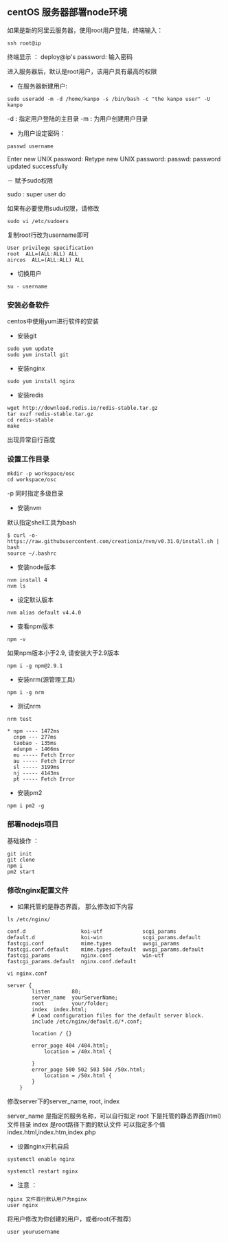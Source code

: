 ## centOS 服务器部署node环境

如果是新的阿里云服务器，使用root用户登陆，终端输入：

```
ssh root@ip
```

终端显示 ： deploy@ip's password:
输入密码

进入服务器后，默认是root用户，该用户具有最高的权限

- 在服务器新建用户:

```
sudo useradd -m -d /home/kanpo -s /bin/bash -c "the kanpo user" -U kanpo
```
-d : 指定用户登陆的主目录
-m : 为用户创建用户目录

- 为用户设定密码：

```
passwd username
```
Enter new UNIX password:
Retype new UNIX password:
passwd: password updated successfully

－ 赋予sudo权限

sudo : super user do

如果有必要使用sudu权限，请修改

```
sudo vi /etc/sudoers
```

复制root行改为username即可

```
User privilege specification
root  ALL=(ALL:ALL) ALL
aircos  ALL=(ALL:ALL) ALL
```

-  切换用户

```
su - username
```


### 安装必备软件

centos中使用yum进行软件的安装

- 安装git

```
sudo yum update
sudo yum install git
```

- 安装nginx

```
sudo yum install nginx
```

- 安装redis

```
wget http://download.redis.io/redis-stable.tar.gz
tar xvzf redis-stable.tar.gz
cd redis-stable
make
```
出现异常自行百度


### 设置工作目录

```
mkdir -p workspace/osc
cd workspace/osc
```

-p 同时指定多级目录

- 安装nvm

默认指定shell工具为bash

```
$ curl -o- https://raw.githubusercontent.com/creationix/nvm/v0.31.0/install.sh | bash
source ~/.bashrc
```
- 安装node版本

```
nvm install 4
nvm ls
```
- 设定默认版本

```
nvm alias default v4.4.0
```

- 查看npm版本

```
npm -v

```

如果npm版本小于2.9,
请安装大于2.9版本

```
npm i -g npm@2.9.1
```

- 安装nrm(源管理工具)

```
npm i -g nrm
```
- 测试nrm

```
nrm test

* npm ---- 1472ms
  cnpm --- 277ms
  taobao - 135ms
  edunpm - 1466ms
  eu ----- Fetch Error
  au ----- Fetch Error
  sl ----- 3199ms
  nj ----- 4143ms
  pt ----- Fetch Error

```

- 安装pm2
 
```
npm i pm2 -g
```

### 部署nodejs项目

基础操作 ：

```
git init
git clone
npm i
pm2 start
```

### 修改nginx配置文件

- 如果托管的是静态界面， 那么修改如下内容

```
ls /etc/nginx/

conf.d                  koi-utf             scgi_params
default.d               koi-win             scgi_params.default
fastcgi.conf            mime.types          uwsgi_params
fastcgi.conf.default    mime.types.default  uwsgi_params.default
fastcgi_params          nginx.conf          win-utf
fastcgi_params.default  nginx.conf.default

vi nginx.conf

server {
        listen       80;
        server_name  yourServerName;
        root         your/folder;
        index  index.html;
        # Load configuration files for the default server block.
        include /etc/nginx/default.d/*.conf;

        location / {}

        error_page 404 /404.html;
            location = /40x.html {

        }
        error_page 500 502 503 504 /50x.html;
            location = /50x.html {
        }
    }
```

修改server下的server_name, root, index

server_name 是指定的服务名称，可以自行拟定
root 下是托管的静态界面(html)文件目录
index 是root路径下面的默认文件 可以指定多个值 index.html,index.htm,index.php

- 设置nginx开机自启

```
systemctl enable nginx

systemctl restart nginx
```

- 注意 ：

```
nginx 文件首行默认用户为nginx
user nginx
```

将用户修改为你创建的用户，或者root(不推荐)

```
user yourusername
```